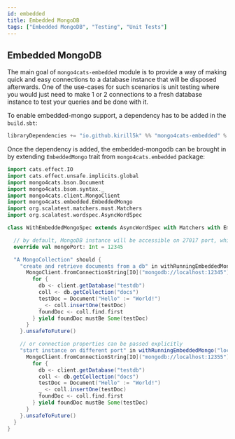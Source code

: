 ```yaml
---
id: embedded
title: Embedded MongoDB
tags: ["Embedded MongoDB", "Testing", "Unit Tests"]
---
```


## Embedded MongoDB

The main goal of `mongo4cats-embedded` module is to provide a way of making quick and easy connections to a database instance that will be disposed afterwards.
One of the use-cases for such scenarios is unit testing where you would just need to make 1 or 2 connections to a fresh database instance to test your queries and be done with it.

To enable embedded-mongo support, a dependency has to be added in the `build.sbt`:
```scala
libraryDependencies += "io.github.kirill5k" %% "mongo4cats-embedded" % "<version>"
```

Once the dependency is added, the embedded-mongodb can be brought in by extending `EmbeddedMongo` trait from `mongo4cats.embedded` package:

```scala
import cats.effect.IO
import cats.effect.unsafe.implicits.global
import mongo4cats.bson.Document
import mongo4cats.bsom.syntax._
import mongo4cats.client.MongoClient
import mongo4cats.embedded.EmbeddedMongo
import org.scalatest.matchers.must.Matchers
import org.scalatest.wordspec.AsyncWordSpec

class WithEmbeddedMongoSpec extends AsyncWordSpec with Matchers with EmbeddedMongo {

  // by default, MongoDB instance will be accessible on 27017 port, which can be overridden:
  override val mongoPort: Int = 12345

  "A MongoCollection" should {
    "create and retrieve documents from a db" in withRunningEmbeddedMongo {
      MongoClient.fromConnectionString[IO]("mongodb://localhost:12345").use { client =>
        for {
          db <- client.getDatabase("testdb")
          coll <- db.getCollection("docs")
          testDoc = Document("Hello" := "World!")
          _ <- coll.insertOne(testDoc)
          foundDoc <- coll.find.first
        } yield foundDoc mustBe Some(testDoc)
      }
    }.unsafeToFuture()

    // or connection properties can be passed explicitly
    "start instance on different port" in withRunningEmbeddedMongo("localhost", 12355) {
      MongoClient.fromConnectionString[IO]("mongodb://localhost:12355").use { client =>
        for {
          db <- client.getDatabase("testdb")
          coll <- db.getCollection("docs")
          testDoc = Document("Hello" := "World!")
          _ <- coll.insertOne(testDoc)
          foundDoc <- coll.find.first
        } yield foundDoc mustBe Some(testDoc)
      }
    }.unsafeToFuture()
  }
}

```